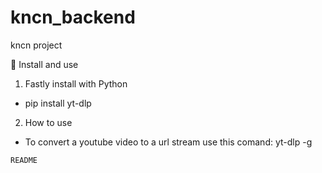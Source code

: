 # kncn_backend
kncn project

🚀 Install and use

1. Fastly install with Python
  - pip install yt-dlp

2. How to use
  - To convert a youtube video to a url stream use this comand: yt-dlp -g <youtube url>
    
`README`
